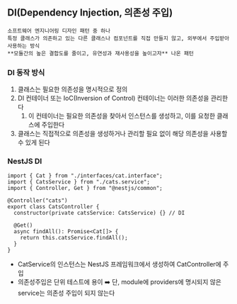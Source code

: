## DI(Dependency Injection, 의존성 주입)

```
소프트웨어 엔지니어링 디자인 패턴 중 하나
특정 클래스가 의존하고 있는 다른 클래스나 컴포넌트를 직접 만들지 않고, 외부에서 주입받아 사용하는 방식
**모듈간의 높은 결합도를 줄이고, 유연성과 재사용성을 높이고자** 나온 패턴
```

### DI 동작 방식

1. 클래스는 필요한 의존성을 명시적으로 정의
2. DI 컨테이너 또는 IoC(Inversion of Control) 컨테이너는 이러한 의존성을 관리한다
   1. 이 컨테이너는 필요한 의존성을 찾아서 인스턴스를 생성하고, 이를 요청한 클래스에 주입한다
3. 클래스는 직접적으로 의존성을 생성하거나 관리할 필요 없이 해당 의존성을 사용할 수 있게 된다

### NestJS DI

```tsx
import { Cat } from "./interfaces/cat.interface";
import { CatsService } from "./cats.service";
import { Controller, Get } from "@nestjs/common";

@Controller("cats")
export class CatsController {
  constructor(private catsService: CatsService) {} // DI

  @Get()
  async findAll(): Promise<Cat[]> {
    return this.catsService.findAll();
  }
}
```

- CatService의 인스턴스는 NestJS 프레임워크에서 생성하여 CatController에 주입
- 의존성주입은 단위 테스트에 용이
  ➡️ 단, module에 providers에 명시되지 않은 service는 의존성 주입이 되지 않는다

